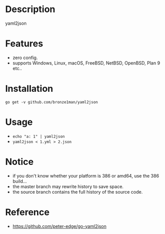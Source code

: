 Description
===================
yaml2json 

Features
====================
* zero config.
* supports Windows, Linux, macOS, FreeBSD, NetBSD, OpenBSD, Plan 9 etc..

Installation
====================
```
go get -v github.com/bronze1man/yaml2json
```

Usage
====================

* `echo "a: 1" | yaml2json`
* `yaml2json < 1.yml > 2.json`

Notice
=====================
* if you don't know whether your platform is 386 or amd64, use the 386 build...
* the master branch may rewrite history to save space.
* the source branch contains the full history of the source code.

Reference
====================
* https://github.com/peter-edge/go-yaml2json
